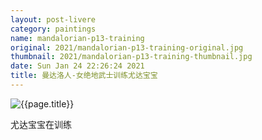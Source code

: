 ```yaml
---
layout: post-livere
category: paintings
name: mandalorian-p13-training
original: 2021/mandalorian-p13-training-original.jpg
thumbnail: 2021/mandalorian-p13-training-thumbnail.jpg
date: Sun Jan 24 22:26:24 2021
title: 曼达洛人-女绝地武士训练尤达宝宝
---
```


![{{page.title}}](/gallery/{{page.category}}/{{page.original}})

尤达宝宝在训练

